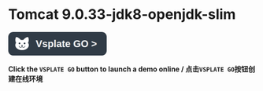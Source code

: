 # Tomcat 9.0.33-jdk8-openjdk-slim

<a href="https://www.vsplate.com/?docker-compose=https://github.com/vsplate/dcenvs/tomcat/9.0.33-jdk8-openjdk-slim"><img alt="VSPLATE GO" src="https://raw.githubusercontent.com/vsplate/images/master/vsgo_btn.png" width="200px"></a>

**Click the `VSPLATE GO` button to launch a demo online / 点击`VSPLATE GO`按钮创建在线环境**